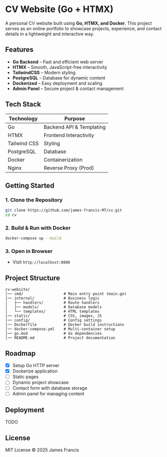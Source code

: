 # CV Website (Go + HTMX)

A personal CV website built using **Go, HTMX, and Docker**. This project serves as an online portfolio to showcase projects, experience, and contact details in a lightweight and interactive way.

## Features
- **Go Backend** – Fast and efficient web server
- **HTMX** – Smooth, JavaScript-free interactivity
- **TailwindCSS** – Modern styling
- **PostgreSQL** – Database for dynamic content
- **Dockerized** – Easy deployment and scaling
- **Admin Panel** – Secure project & contact management

## Tech Stack
| Technology    | Purpose          |
|--------------|----------------|
| Go          | Backend API & Templating |
| HTMX        | Frontend Interactivity |
| Tailwind CSS | Styling |
| PostgreSQL  | Database |
| Docker      | Containerization |
| Nginx       | Reverse Proxy (Prod) |

## Getting Started
### 1. Clone the Repository
```sh
git clone https://github.com/james-francis-MT/cv.git
cd cv
```

### 2. Build & Run with Docker
```sh
docker-compose up --build
```

### 3. Open in Browser
- Visit `http://localhost:8000`

## Project Structure
```
cv-website/
│── cmd/                  # Main entry point (main.go)
│── internal/             # Business logic
│   ├── handlers/         # Route handlers
│   ├── models/           # Database models
│   └── templates/        # HTML templates
│── static/               # CSS, images, JS
│── config/               # Config settings
│── Dockerfile            # Docker build instructions
│── docker-compose.yml    # Multi-container setup
│── go.mod                # Go dependencies
│── README.md             # Project documentation
```

## Roadmap
- [x] Setup Go HTTP server
- [x] Dockerize application
- [ ] Static pages
- [ ] Dynamic project showcase
- [ ] Contact form with database storage
- [ ] Admin panel for managing content

## Deployment
TODO

## License
MIT License © 2025 James Francis


